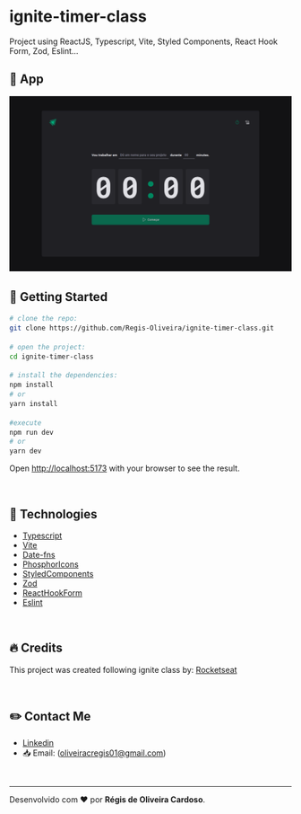 # ignite-timer-class
Project using ReactJS, Typescript, Vite, Styled Components, React Hook Form, Zod, Eslint... 

## :open_file_folder: App

<img src="src/assets/readmeFiles/igniteTimer-print.png" alt="Img print screen" />

</br>

## :key: Getting Started

```bash
# clone the repo:
git clone https://github.com/Regis-Oliveira/ignite-timer-class.git

# open the project:
cd ignite-timer-class

# install the dependencies:
npm install
# or
yarn install

#execute
npm run dev
# or
yarn dev
```

Open [http://localhost:5173](http://localhost:5173) with your browser to see the result.

</br>

## :rocket: Technologies

- [Typescript](https://www.typescriptlang.org/)
- [Vite](https://vitejs.dev/)
- [Date-fns](https://date-fns.org/)
- [PhosphorIcons](https://phosphoricons.com/)
- [StyledComponents](https://styled-components.com/)
- [Zod](https://zod.dev/)
- [ReactHookForm](https://react-hook-form.com/)
- [Eslint](https://eslint.org/)

</br>

## :fire: Credits
  This project was created following ignite class by: [Rocketseat](https://app.rocketseat.com.br/)
  
</br>

 ## :pencil2: Contact Me

- [Linkedin](www.linkedin.com/in/regis-de-oliveira-cardoso)
- :inbox_tray: Email: (oliveiracregis01@gmail.com)

</br>

---
Desenvolvido com :heart: por **Régis de Oliveira Cardoso**.
